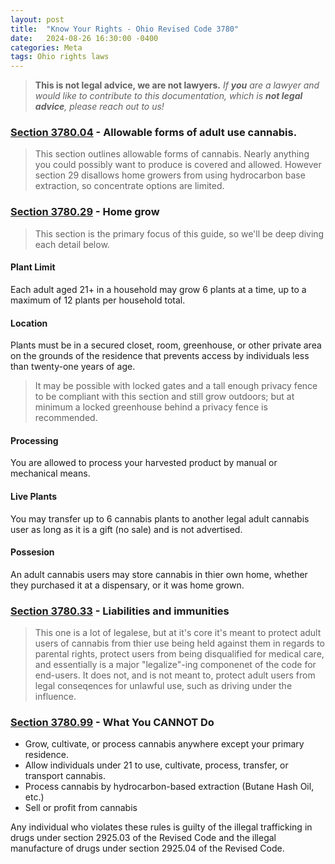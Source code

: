 ```yaml
---
layout: post
title:  "Know Your Rights - Ohio Revised Code 3780"
date:   2024-08-26 16:30:00 -0400
categories: Meta
tags: Ohio rights laws 
---
```


> **This is not legal advice, we are not lawyers.**
> *If **you** are a lawyer and would like to contribute to this documentation, which is **not legal advice**, please reach out to us!*

### [Section 3780.04](https://codes.ohio.gov/ohio-revised-code/section-3780.04) - Allowable forms of adult use cannabis.

> This section outlines allowable forms of cannabis. Nearly anything you could possibly want to produce is covered and allowed. However section 29 disallows home growers from using hydrocarbon base extraction, so concentrate options are limited.

### [Section 3780.29](https://codes.ohio.gov/ohio-revised-code/section-3780.29) - Home grow

> This section is the primary focus of this guide, so we'll be deep diving each detail below.

#### Plant Limit

Each adult aged 21+ in a household may grow 6 plants at a time, up to a maximum of 12 plants per household total.

#### Location

Plants must be in a secured closet, room, greenhouse, or other private area on the grounds of the residence that prevents access by individuals less than twenty-one years of age. 

> It may be possible with locked gates and a tall enough privacy fence to be compliant with this section and still grow outdoors; but at minimum a locked greenhouse behind a privacy fence is recommended.

#### Processing

You are allowed to process your harvested product by manual or mechanical means.

#### Live Plants

You may transfer up to 6 cannabis plants to another legal adult cannabis user as long as it is a gift (no sale) and is not advertised.

#### Possesion

An adult cannabis users may store cannabis in thier own home, whether they purchased it at a dispensary, or it was home grown.

### [Section 3780.33](https://codes.ohio.gov/ohio-revised-code/section-3780.33) - Liabilities and immunities

> This one is a lot of legalese, but at it's core it's meant to protect adult users of cannabis from thier use being held against them in regards to parental rights, protect users from being disqualified for medical care, and essentially is a major "legalize"-ing componenet of the code for end-users.
> It does not, and is not meant to, protect adult users from legal conseqences for unlawful use, such as driving under the influence.

### [Section 3780.99](https://codes.ohio.gov/ohio-revised-code/section-3780.99) - **What You CANNOT Do**

- Grow, cultivate, or process cannabis anywhere except your primary residence.
- Allow individuals under 21 to use, cultivate, process, transfer, or transport cannabis.
- Process cannabis by hydrocarbon-based extraction (Butane Hash Oil, etc.)
- Sell or profit from cannabis

Any individual who violates these rules is guilty of the illegal trafficking in drugs under section 2925.03 of the Revised Code and the illegal manufacture of drugs under section 2925.04 of the Revised Code. 